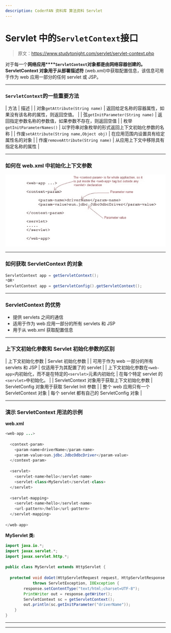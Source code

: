 ```yaml
---
description: CoderFAN 资料库 算法资料 Servlet
---
```


# Servlet 中的`ServletContext`接口

> 原文：<https://www.studytonight.com/servlet/servlet-context.php>

对于每一个**网络应用****`ServletContext`**对象都是由网络容器创建的。ServletContext 对象用于从**部署描述符** (web.xml)中获取配置信息，该信息可用于作为 web 应用一部分的任何 servlet 或 JSP。

* * *

### `ServletContext`的一些重要方法

| 方法 | 描述 |
| 对象`getAttribute(String name)` | 返回给定名称的容器属性，如果没有该名称的属性，则返回空值。 |
| 弦`getInitParameter(String name)` | 返回指定参数名称的参数值，如果参数不存在，则返回空值 |
| 枚举`getInitParameterNames()` | 以字符串对象枚举的形式返回上下文初始化参数的名称 |
| 作废`setAttribute(String name,Object obj)` | 在应用范围内设置具有给定属性名的对象 |
| 作废`removeAttribute(String name)` | 从应用上下文中移除具有指定名称的属性 |

* * *

### 如何在 web.xml 中初始化上下文参数

![how to initialize servlet context using deployment descriptor](img/7e24bac906fd7679c7dff88f5f3eceab.png)

* * *

### 如何获取 ServletContext 的对象

```java
ServletContext app = getServletContext();
*OR*
ServletContext app = getServletConfig().getServletContext(); 
```

* * *

### ServletContext 的优势

*   提供 servlets 之间的通信
*   适用于作为 web 应用一部分的所有 servlets 和 JSP
*   用于从 web.xml 获取配置信息

* * *

### 上下文初始化参数和 Servlet 初始化参数的区别

| 上下文初始化参数 | Servlet 初始化参数 |
| 可用于作为 web 一部分的所有 servlets 和 JSP | 仅适用于为其配置了<init-param>的 servlet</init-param> |
| 上下文初始化参数在`<web-app>`内初始化，而不是在特定的`<servlet>`元素内初始化 | 在每个特定 servlet 的`<servlet>`中初始化。 |
| ServletContext 对象用于获取上下文初始化参数 | ServletConfig 对象用于获取 Servlet Init 参数 |
| 整个 web 应用只有一个 ServletContext 对象 | 每个 servlet 都有自己的 ServletConfig 对象 |

* * *

### 演示 ServletContext 用法的示例

**web.xml**

```java
<web-app ...>

  <context-param>
    <param-name>driverName</param-name>
    <param-value>sun.jdbc.JdbcOdbcDriver</param-value>
  </context-param>

  <servlet>
    <servlet-name>hello</servlet-name>
    <servlet-class>MyServlet</servlet-class>
  </servlet>

  <servlet-mapping>
    <servlet-name>hello</servlet-name>
    <url-pattern>/hello</url-pattern>
  </servlet-mapping> 

</web-app>
```

**MyServlet 类:**

```java
import java.io.*;
import javax.servlet.*;
import javax.servlet.http.*;

public class MyServlet extends HttpServlet {

  protected void doGet(HttpServletRequest request, HttpServletResponse response)
            throws ServletException, IOException {
        response.setContentType("text/html;charset=UTF-8");
        PrintWriter out = response.getWriter();
        ServletContext sc = getServletContext();
        out.println(sc.getInitParameter("driverName"));   
    }
} 
```

* * *

* * *